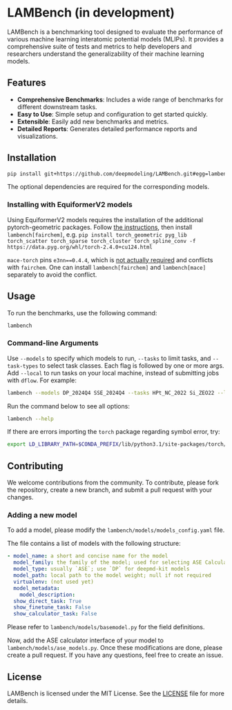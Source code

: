 # LAMBench (in development)

LAMBench is a benchmarking tool designed to evaluate the performance of various machine learning interatomic potential models (MLIPs). It provides a comprehensive suite of tests and metrics to help developers and researchers understand the generalizability of their machine learning models.

## Features

- **Comprehensive Benchmarks**: Includes a wide range of benchmarks for different downstream tasks.
- **Easy to Use**: Simple setup and configuration to get started quickly.
- **Extensible**: Easily add new benchmarks and metrics.
- **Detailed Reports**: Generates detailed performance reports and visualizations.

## Installation

```bash
pip install git+https://github.com/deepmodeling/LAMBench.git#egg=lambench[deepmd,mace,sevenn,orb]
```

The optional dependencies are required for the corresponding models.

### Installing with EquiformerV2 models

Using EquiformerV2 models requires the installation of the additional pytorch-geometric packages.
Follow [the instructions](https://pytorch-geometric.readthedocs.io/en/latest/notes/installation.html#additional-libraries), then install `lambench[fairchem]`, e.g.
`pip install torch_geometric pyg_lib torch_scatter torch_sparse torch_cluster torch_spline_conv -f https://data.pyg.org/whl/torch-2.4.0+cu124.html`

`mace-torch` pins `e3nn==0.4.4`, which is [not actually required](https://github.com/ACEsuit/mace/issues/555#issuecomment-2423730788) and conflicts with `fairchem`. One can install `lambench[fairchem]` and `lambench[mace]` separately to avoid the conflict.

## Usage

To run the benchmarks, use the following command:

```bash
lambench
```

### Command-line Arguments

Use `--models` to specify which models to run, `--tasks` to limit tasks, and `--task-types` to select task classes. Each flag is followed by one or more args. Add `--local` to run tasks on your local machine, instead of submitting jobs with `dflow`. For example:

```bash
lambench --models DP_2024Q4 SSE_2024Q4 --tasks HPt_NC_2022 Si_ZEO22 --local
```

Run the command below to see all options:

```bash
lambench --help
```

If there are errors importing the `torch` package regarding symbol error, try:

```bash
export LD_LIBRARY_PATH=$CONDA_PREFIX/lib/python3.1/site-packages/torch/lib/../../nvidia/nvjitlink/lib:$LD_LIBRARY_PATH
```

## Contributing

We welcome contributions from the community. To contribute, please fork the repository, create a new branch, and submit a pull request with your changes.

### Adding a new model

To add a model, please modify the `lambench/models/models_config.yaml` file.

The file contains a list of models with the following structure:

```yaml
- model_name: a short and concise name for the model
  model_family: the family of the model; used for selecting ASE Calculator in `ase_models.py`
  model_type: usually `ASE`; use `DP` for deepmd-kit models
  model_path: local path to the model weight; null if not required
  virtualenv: (not used yet)
  model_metadata:
    model_description:
  show_direct_task: True
  show_finetune_task: False
  show_calculator_task: False
```

Please refer to `lambench/models/basemodel.py` for the field definitions.

Now, add the ASE calculator interface of your model to `lambench/models/ase_models.py`.
Once these modifications are done, please create a pull request. If you have any questions, feel free to create an issue.

## License

LAMBench is licensed under the MIT License. See the [LICENSE](LICENSE) file for more details.
